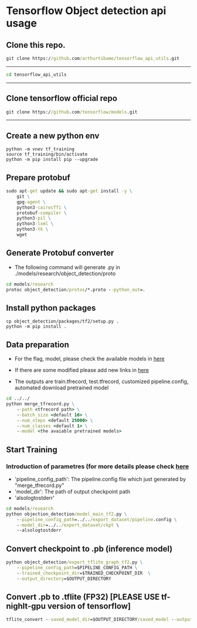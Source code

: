 # Tensorflow Object detection api usage

## Clone this repo.
```cmd
git clone https://github.com/arthurtibame/tensorflow_api_utils.git
```
---
```cmd
cd tensorflow_api_utils
```
---
## Clone tensorflow official repo

```cmd
git clone https://github.com/tensorflow/models.git
```
---
## Create a new python env
```
python -m vnev tf_training
source tf_training/bin/activate
python -m pip install pip --upgrade
```
## Prepare protobuf
```cmd
sudo apt-get update && sudo apt-get install -y \
    git \
    gpg-agent \
    python3-cairocffi \
    protobuf-compiler \
    python3-pil \
    python3-lxml \
    python3-tk \
    wget
```
## Generate Protobuf converter
- The following command will generate .py in ./models/research/object_detection/proto
```cmd
cd models/research
protoc object_detection/protos/*.proto --python_out=.
```
## Install python packages
```
cp object_detection/packages/tf2/setup.py .
python -m pip install .
```

## Data preparation
- For the flag, model, please check the available models in [here](https://github.com/tensorflow/models/blob/master/research/object_detection/g3doc/tf2_detection_zoo.md)

- If there are some modified please add new links in [here](https://github.com/arthurtibame/tensorflow_api_utils/blob/main/utils/models.json)

- The outputs are train.tfrecord, test.tfrecord, customized pipeline.config, automated download pretrained model

```cmd
cd ../../
python merge_tfrecord.py \
	--path <tfrecord path> \
	--batch_size <default 16> \
	--num_steps <default 25000> \
	--num_classes <default 1> \
	--model <the avaiable pretrained models>

```
## Start Training

### Introduction of parametres (for more details please check [here](https://github.com/tensorflow/models/blob/master/research/object_detection/model_main_tf2.py)
- 'pipeline_config_path': The pipeline.config file which just generated by "merge_tfrecord.py"
- 'model_dir': The path of output checkpoint path
- 'alsologtostderr'

```cmd
cd models/research
python objection_detection/model_main_tf2.py \
	--pipeline_config_path=../../export_dataset/pipeline.config \
	--model_dir=../../export_dataset/ckpt \ 
	--alsologtostderr
```

## Convert checkpoint to .pb (inference model)

```cmd
python object_detection/export_tflite_graph_tf2.py \
	--pipeline_config_path=$PIPELINE_CONFIG_PATH \
	--trained_checkpoint_dir=$TRAINED_CHECKPOINT_DIR  \
	--output_directory=$OUTPUT_DIRECTORY
```

## Convert .pb to .tflite (FP32) [PLEASE USE tf-nighlt-gpu version of tensorflow]
```cmd
tflite_convert --saved_model_dir=$OUTPUT_DIRECTORY/saved_model --output_file=$OUTPUT_DIRECTORY/detect.tflite
```



